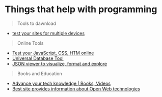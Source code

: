 # Things that help with programming

>Tools to dawnload

- [test your sites for multiple devices](https://responsively.app/)

>Online Tools

- [Test your JavaScript, CSS, HTM online](https://jsfiddle.net/)
- [Universal Database Tool](https://dbeaver.io/)
- [JSON viewer to visualize, format and explore](https://jsoncrack.com/)

>Books and Education

- [Advance your tech knowledge | Books, Videos](https://www.packtpub.com/en-us)
- [Best site provides information about Open Web technologies](https://developer.mozilla.org/en-US/)
